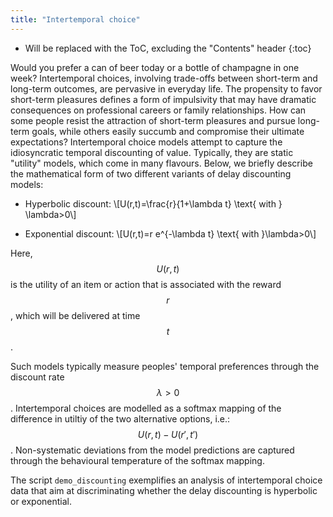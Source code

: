 ```yaml
---
title: "Intertemporal choice"
---
```

* Will be replaced with the ToC, excluding the "Contents" header
{:toc}

Would you prefer a can of beer today or a bottle of champagne in one week? Intertemporal choices, involving trade-offs between short-term and long-term outcomes, are pervasive in everyday life. The propensity to favor short-term pleasures defines a form of impulsivity that may have dramatic consequences on professional careers or family relationships. How can some people resist the attraction of short-term pleasures and pursue long-term goals, while others easily succumb and compromise their ultimate expectations?
Intertemporal choice models attempt to capture the idiosyncratic temporal discounting of value. Typically, they are static "utility" models, which come in many flavours. Below, we briefly describe the mathematical form of two different variants of delay discounting models:

- Hyperbolic discount:
  \\[U(r,t)=\frac{r}{1+\lambda t} \text{ with } \lambda>0\\]

- Exponential discount:
  \\[U(r,t)=r e^{-\lambda t} \text{ with }\lambda>0\\]

Here, $$U(r,t)$$ is the utility of an item or action that is associated with the reward $$r$$, which will be delivered at time $$t$$.

Such models typically measure peoples' temporal preferences through the discount rate $$\lambda>0$$. Intertemporal choices are modelled as a softmax mapping of the difference in utiltiy of the two alternative options, i.e.: $$U(r,t)-U(r',t')$$. Non-systematic deviations from the model predictions are captured through the behavioural temperature of the softmax mapping.

The script `demo_discounting` exemplifies an analysis of intertemporal choice data that aim at discriminating whether the delay discounting is hyperbolic or exponential.
